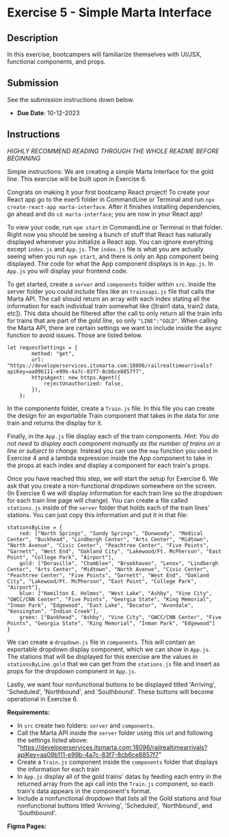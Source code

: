 # Exercise 5 - Simple Marta Interface

## Description
In this exercise, bootcampers will familiarize themselves with UI/JSX, functional components, and props.

## Submission
See the submission instructions down below. 
- **Due Date**: 10-12-2023

## Instructions
*HIGHLY RECOMMEND READING THROUGH THE WHOLE README BEFORE BEGINNING*

Simple instructions: We are creating a simple Marta Interface for the gold line. This exercise will be built upon in Exercise 6.

Congrats on making it your first bootcamp React project!
To create your React app go to the exer5 folder in CommandLine or Terminal and run `npx create-react-app marta-interface`. After it finishes installing dependencies, go ahead and do `cd marta-interface`; you are now in your React app!

To view your code, run `npm start` in CommandLine or Terminal in that folder. Right now you should be seeing a bunch of stuff that React has naturally displayed whenever you initialize a React app. You can ignore everything except `index.js` and `App.js`. The `index.js` file is what you are actually seeing when you run `npm start`, and there is only an App component being displayed. The code for what the App component displays is in `App.js`. In `App.js` you will display your frontend code.

To get started, create a `server` and `components` folder within `src`. Inside the server folder you could include files like an `trainsapi.js` file that calls the Marta API. The call should return an array with each index stating all the information for each individual train somewhat like ([train1 data, train2 data, etc]). This data should be filtered after the call to only return all the train info for trains that are part of the *gold line*, so only `"LINE":"GOLD"`. When calling the Marta API, there are certain settings we want to include inside the async function to avoid issues. Those are listed below.
```
let requestSettings = {
        method: "get",
        url: "https://developerservices.itsmarta.com:18096/railrealtimearrivals?apiKey=aa09b111-e99b-4a7c-83f7-8cb6ce8857f7",
        httpsAgent: new https.Agent({
            rejectUnauthorized: false,
        }),
    };
```
In the components folder, create a `Train.js` file. In this file you can create the design for an exportable Train component that takes in the data for one train and returns the display for it.

Finally, in the `App.js` file display each of the train components. *Hint: You do not need to display each component manually as the number of trains on a line or subject to change.* Instead you can use the `map` function you used in Exercise 4 and a lambda expression inside the App component to take in the props at each index and display a component for each train's props.

Once you have reached this step, we will start the setup for Exercise 6. We ask that you create a non-functional dropdown somewhere on the screen. (In Exercise 6 we will display information for each train line so the dropdown for each train line page will change). You can create a file called `stations.js` inside of the `server` folder that holds each of the train lines' stations. You can just copy this information and put it in that file: 
```
stationsByLine = {
    red: ["North Springs", "Sandy Springs", "Dunwoody", "Medical Center", "Buckhead", "Lindbergh Center", "Arts Center", "Midtown", "North Avenue", "Civic Center", "Peachtree Center", "Five Points", "Garnett", "West End", "Oakland City", "Lakewood/Ft. McPherson", "East Point", "College Park", "Airport"],
    gold: ["Doraville", "Chamblee", "Brookhaven", "Lenox", "Lindbergh Center", "Arts Center", "Midtown", "North Avenue", "Civic Center", "Peachtree Center", "Five Points", "Garnett", "West End", "Oakland City", "Lakewood/Ft. McPherson", "East Point", "College Park", "Airport"],
    blue: ["Hamilton E. Holmes", "West Lake", "Ashby", "Vine City", "GWCC/CNN Center", "Five Points", "Georgia State", "King Memorial", "Inman Park", "Edgewood", "East Lake", "Decatur", "Avondale", "Kensington", "Indian Creek"],
    green: ["Bankhead", "Ashby", "Vine City", "GWCC/CNN Center", "Five Points", "Georgia State", "King Memorial", "Inman Park", "Edgewood"]
}
```
We can create a `dropdown.js` file in `components`. This will contain an exportable dropdown display component, which we can show in `App.js`. The stations that will be displayed for this exercise are the values in `stationsByLine.gold` that we can get from the `stations.js` file and insert as props for the dropdown component in `App.js`.

Lastly, we want four nonfunctional buttons to be displayed titled 'Arriving', 'Scheduled', 'Northbound', and 'Southbound'. These buttons will become operational in Exercise 6.

**Requirements:**
- In `src` create two folders: `server` and `components`.
- Call the Marta API inside the `server` folder using this url and following the settings listed above: "https://developerservices.itsmarta.com:18096/railrealtimearrivals?apiKey=aa09b111-e99b-4a7c-83f7-8cb6ce8857f7"
- Create a `Train.js` component inside the `components` folder that displays the information for each train 
- In `App.js` display all of the gold trains' datas by feeding each entry in the returned array from the api call into the `Train.js` component, so each train's data appears in the component's format.
- Include a nonfunctional dropdown that lists all the Gold stations and four nonfunctional buttons titled 'Arriving', 'Scheduled', 'Northbound', and 'Southbound'.

**Figma Pages:**
